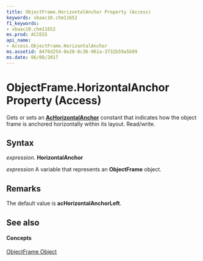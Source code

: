 ```yaml
---
title: ObjectFrame.HorizontalAnchor Property (Access)
keywords: vbaac10.chm11652
f1_keywords:
- vbaac10.chm11652
ms.prod: ACCESS
api_name:
- Access.ObjectFrame.HorizontalAnchor
ms.assetid: 8476d254-0e20-8c36-961a-3732b59a5b99
ms.date: 06/08/2017
---
```



# ObjectFrame.HorizontalAnchor Property (Access)

Gets or sets an  **[AcHorizontalAnchor](achorizontalanchor-enumeration-access.md)** constant that indicates how the object frame is anchored horizontally within its layout. Read/write.


## Syntax

 _expression_. **HorizontalAnchor**

 _expression_ A variable that represents an **ObjectFrame** object.


## Remarks

The default value is  **acHorizontalAnchorLeft**.


## See also


#### Concepts


[ObjectFrame Object](objectframe-object-access.md)

